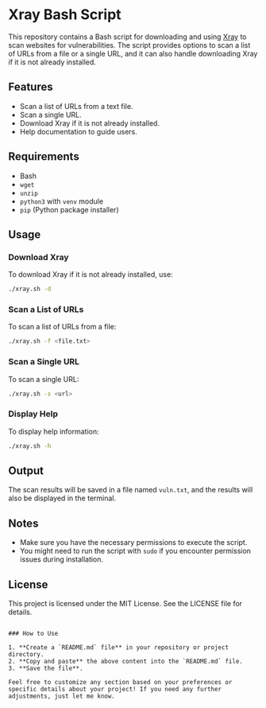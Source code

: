 
# Xray Bash Script

This repository contains a Bash script for downloading and using [Xray](https://github.com/chaitin/xray) to scan websites for vulnerabilities. The script provides options to scan a list of URLs from a file or a single URL, and it can also handle downloading Xray if it is not already installed.

## Features

- Scan a list of URLs from a text file.
- Scan a single URL.
- Download Xray if it is not already installed.
- Help documentation to guide users.

## Requirements

- Bash
- `wget`
- `unzip`
- `python3` with `venv` module
- `pip` (Python package installer)

## Usage

### Download Xray

To download Xray if it is not already installed, use:

```bash
./xray.sh -d
```

### Scan a List of URLs

To scan a list of URLs from a file:

```bash
./xray.sh -f <file.txt>
```

### Scan a Single URL

To scan a single URL:

```bash
./xray.sh -s <url>
```

### Display Help

To display help information:

```bash
./xray.sh -h
```

## Output

The scan results will be saved in a file named `vuln.txt`, and the results will also be displayed in the terminal.

## Notes

- Make sure you have the necessary permissions to execute the script.
- You might need to run the script with `sudo` if you encounter permission issues during installation.

## License

This project is licensed under the MIT License. See the LICENSE file for details.

```

### How to Use

1. **Create a `README.md` file** in your repository or project directory.
2. **Copy and paste** the above content into the `README.md` file.
3. **Save the file**.

Feel free to customize any section based on your preferences or specific details about your project! If you need any further adjustments, just let me know.
